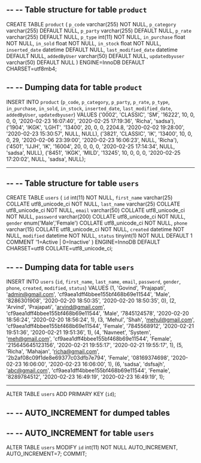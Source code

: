 --
-- Table structure for table `product`
--
CREATE TABLE `product` (
  `p_code` varchar(255) NOT NULL,
  `p_category` varchar(255) DEFAULT NULL,
  `p_party` varchar(255) DEFAULT NULL,
  `p_rate` varchar(255) DEFAULT NULL,
  `p_type` int(11) NOT NULL,
  `in_purchase` float NOT NULL,
  `in_sold` float NOT NULL,
  `in_stock` float NOT NULL,
  `inserted_date` datetime DEFAULT NULL,
  `last_modified_date` datetime DEFAULT NULL,
  `addedByUser` varchar(50) DEFAULT NULL,
  `updatedbyuser` varchar(50) DEFAULT NULL
) ENGINE=InnoDB DEFAULT CHARSET=utf8mb4;

--
-- Dumping data for table `product`
--

INSERT INTO `product` (`p_code`, `p_category`, `p_party`, `p_rate`, `p_type`, `in_purchase`, `in_sold`, `in_stock`, `inserted_date`, `last_modified_date`, `addedByUser`, `updatedbyuser`) VALUES
('0002', 'CLASSIC', 'SM', '16222', 10, 0, 0, 0, '2020-02-23 16:07:40', '2020-02-25 17:19:36', 'Richa', 'sadsa'),
('1904', 'IKGK', 'LGHT', '13400', 20, 0, 0, 2204.8, '2020-02-02 19:28:00', '2020-02-23 15:30:57', NULL, NULL),
('3821', 'CLASSIC', 'IK', '13400', 10, 0, 0, 29, '2020-02-06 23:39:00', '2020-02-23 16:06:23', NULL, 'Richa'),
('4501', 'IJJH', 'IK', '16004', 20, 0, 0, 0, '2020-02-25 17:14:34', NULL, 'sadsa', NULL),
('8451', 'IKGK', 'MILD', '13245', 10, 0, 0, 0, '2020-02-25 17:20:02', NULL, 'sadsa', NULL);

-- --------------------------------------------------------

--
-- Table structure for table `users`
--

CREATE TABLE `users` (
  `id` int(11) NOT NULL,
  `first_name` varchar(25) COLLATE utf8_unicode_ci NOT NULL,
  `last_name` varchar(25) COLLATE utf8_unicode_ci NOT NULL,
  `email` varchar(50) COLLATE utf8_unicode_ci NOT NULL,
  `password` varchar(200) COLLATE utf8_unicode_ci NOT NULL,
  `gender` enum('Male','Female') COLLATE utf8_unicode_ci NOT NULL,
  `phone` varchar(15) COLLATE utf8_unicode_ci NOT NULL,
  `created` datetime NOT NULL,
  `modified` datetime NOT NULL,
  `status` tinyint(1) NOT NULL DEFAULT 1 COMMENT '1=Active | 0=Inactive'
) ENGINE=InnoDB DEFAULT CHARSET=utf8 COLLATE=utf8_unicode_ci;

--
-- Dumping data for table `users`
--

INSERT INTO `users` (`id`, `first_name`, `last_name`, `email`, `password`, `gender`, `phone`, `created`, `modified`, `status`) VALUES
(1, 'Govind', 'Prajapati', 'admin@gmail.com', 'cf9aea1dff4bbee155bf468b69e11544', 'Male', '8286301908', '2020-02-20 18:50:35', '2020-02-20 18:50:35', 0),
(2, 'Arvind', 'Prajapati', 'arvind@gmail.com', 'cf9aea1dff4bbee155bf468b69e11544', 'Male', '7845124578', '2020-02-20 18:56:24', '2020-02-20 18:56:24', 1),
(3, 'Mehul', 'Shah', 'mehul@gmail.com', 'cf9aea1dff4bbee155bf468b69e11544', 'Female', '7845568912', '2020-02-21 19:51:36', '2020-02-21 19:51:36', 1),
(4, 'Navneet', 'System', 'meh@gmail.com', 'cf9aea1dff4bbee155bf468b69e11544', 'Female', '215645645123156', '2020-02-21 19:55:17', '2020-02-21 19:55:17', 1),
(5, 'Richa', 'Mahajan', 'richa@gmail.com', '2b2af08c09f1de8e69377c03dfb7e794', 'Female', '08169374698', '2020-02-23 16:06:00', '2020-02-23 16:06:00', 1),
(6, 'sadsa', 'dsfsajh', 'abc@gmail.com', 'cf9aea1dff4bbee155bf468b69e11544', 'Female', '8289784512', '2020-02-23 16:49:19', '2020-02-23 16:49:19', 1);

-- --------



ALTER TABLE `users`
  ADD PRIMARY KEY (`id`);

--
-- AUTO_INCREMENT for dumped tables
--

--
-- AUTO_INCREMENT for table `users`
--
ALTER TABLE `users`
  MODIFY `id` int(11) NOT NULL AUTO_INCREMENT, AUTO_INCREMENT=7;
COMMIT;

